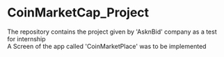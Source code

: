 # CoinMarketCap_Project
 The repository contains the project given by 'AsknBid' company as a test for internship<br/>
 A Screen of the app called 'CoinMarketPlace' was to be implemented 
